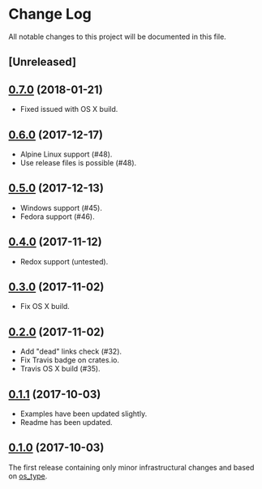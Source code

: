 # Change Log

All notable changes to this project will be documented in this file.

## [Unreleased]

## [0.7.0](https://github.com/darkeld3r/os_info/tree/v0.6.0) (2018-01-21)

- Fixed issued with OS X build.

## [0.6.0](https://github.com/darkeld3r/os_info/tree/v0.6.0) (2017-12-17)

- Alpine Linux support (#48).
- Use release files is possible (#48).

## [0.5.0](https://github.com/darkeld3r/os_info/tree/v0.5.0) (2017-12-13)

- Windows support (#45).
- Fedora support (#46).

## [0.4.0](https://github.com/darkeld3r/os_info/tree/v0.4.0) (2017-11-12)

- Redox support (untested).

## [0.3.0](https://github.com/darkeld3r/os_info/tree/v0.3.0) (2017-11-02)

- Fix OS X build.

## [0.2.0](https://github.com/darkeld3r/os_info/tree/v0.2.0) (2017-11-02)

- Add "dead" links check (#32).
- Fix Travis badge on crates.io.
- Travis OS X build (#35).

## [0.1.1](https://github.com/darkeld3r/os_info/tree/v0.1.1) (2017-10-03)

- Examples have been updated slightly.
- Readme has been updated.

## [0.1.0](https://github.com/darkeld3r/os_info/tree/v0.1.0) (2017-10-03)

The first release containing only minor infrastructural changes and based on [os_type](https://github.com/schultyy/os_type).
